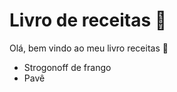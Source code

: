 # Livro de receitas :book:

Olá, bem vindo ao meu livro receitas :wave:

- Strogonoff de frango
- Pavê
